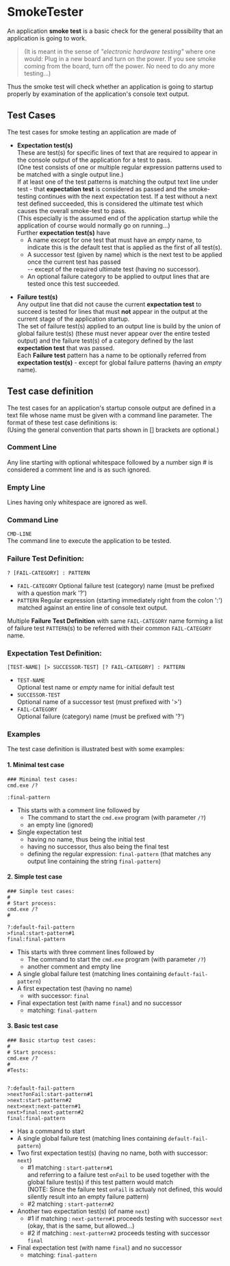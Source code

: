 ﻿# SmokeTester

An application **smoke test** is a basic check for the general possibility that an application is going to work.  
> (It is meant in the sense of *"electronic hardware testing"* where one would: Plug in a new board and turn on the power. If you see smoke coming from the board, turn off the power. No need to do any more testing...)

Thus the smoke test will check whether an application is going to startup properly by examination of the application's
console text output.

## Test Cases
The test cases for smoke testing an application are made of

* **Expectation test(s)**  
These are test(s) for specific lines of text that are required to appear in the console output of the application for a test to pass.  
(One test consists of one or multiple regular expression patterns used to be matched with a single output line.)  
If at least one of the test patterns is matching the output text line under test - that **expectation test**
is considered as passed and the smoke-testing continues with the next expectation test.
If a test without a next test defined succeeded, this is considered the ultimate test which causes the overall smoke-test to pass.  
(This especially is the assumed end of the application startup while the application of course would normally go on running...)  
Further **expectation test(s)** have
	* A name except for one test that must have an *empty* name, to indicate this is the default test that is applied as the first of all test(s).
	* A successor test (given by name) which is the next test to be applied once the current test has passed  
	-- except of the required ultimate test (having no successor).
	* An optional failure category to be applied to output lines that are tested once this test succeeded.

+ **Failure test(s)**  
Any output line that did not cause the current **expectation test** to succeed
is tested for lines that must **not** appear in the output at the current stage of the application startup.  
The set of failure test(s) applied to an output line is build by the union of global failure test(s)
(these must never appear over the entire tested output) and the failure test(s) of a category defined by the last
**expectation test** that was passed.  
Each **Failure test** pattern has a name to be optionally referred from **expectation test(s)** - except for global failure patterns (having an *empty* name).


## Test case definition
The test cases for an application's startup console output are defined in a text file whose name must be given with a command line parameter. The format of these test case definitions is:  
(Using the general convention that parts shown in [] brackets are optional.)

### Comment Line
Any line starting with optional whitespace followed by a number sign # is considered a comment line and is as such ignored.

### Empty Line
Lines having only whitespace are ignored as well.

### Command Line
`CMD-LINE`  
The command line to execute the application to be tested.

### Failure Test Definition:  
```? [FAIL-CATEGORY] : PATTERN```

* `FAIL-CATEGORY`
Optional failure test (category) name (must be prefixed with a question mark '?')
* `PATTERN`
Regular expression (starting immediately right from the colon ':') matched against an entire line of console text output.

Multiple **Failure Test Definition** with same `FAIL-CATEGORY` name forming a list of failure test `PATTERN`(s) to be referred with their common `FAIL-CATEGORY` name.

### Expectation Test Definition:  
```[TEST-NAME] [> SUCCESSOR-TEST] [? FAIL-CATEGORY] : PATTERN```  

* `TEST-NAME`  
Optional test name or *empty* name for initial default test
* `SUCCESSOR-TEST`  
Optional name of a successor test (must prefixed with '>')
* `FAIL-CATEGORY`  
Optional failure (category) name (must be prefixed with '?')

### Examples
The test case definition is illustrated best with some examples:

#### 1. Minimal test case
```
### Minimal test cases:
cmd.exe /?

:final-pattern
```
* This starts with a comment line followed by
	* The command to start the `cmd.exe` program (with parameter `/?`)
	* an empty line (ignored)
* Single expectation test
	* having no name, thus being the initial test
	* having no successor, thus also being the final test
	* defining the regular expression: `final-pattern` (that matches any output line containing the string `final-pattern`)

#### 2. Simple test case
```
### Simple test cases:
#
# Start process:
cmd.exe /?
#

?:default-fail-pattern
>final:start-pattern#1
final:final-pattern
```
* This starts with three comment lines followed by
	* The command to start the `cmd.exe` program (with parameter `/?`)
	* another comment and empty line
* A single global failure test (matching lines containing `default-fail-pattern`)
* A first expectation test (having no name)
	* with successor: `final`
* Final expectation test (with name `final`) and no successor
	* matching: `final-pattern`


#### 3. Basic test case
```
### Basic startup test cases:
#
# Start process:
cmd.exe /?
#
#Tests:


?:default-fail-pattern
>next?onFail:start-pattern#1
>next:start-pattern#2
next>next:next-pattern#1
next>final:next-pattern#2
final:final-pattern
```
* Has a command to start
* A single global failure test (matching lines containing `default-fail-pattern`)
* Two first expectation test(s) (having no name, both with successor: `next`)
	* #1 matching : `start-pattern#1`  
  and referring to a failure test `onFail` to be used together with the global failure test(s) if this test pattern would match  
	(NOTE: Since the failure test `onFail` is actualy not defined, this would silently result into an empty failure pattern)
	* #2 matching : `start-pattern#2`  
* Another two expectation test(s) (of name `next`)
	* #1 if matching : `next-pattern#1` proceeds testing with successor `next` (okay, that is the same, but allowed...)
	* #2 if matching : `next-pattern#2` proceeds testing with successor `final`
* Final expectation test (with name `final`) and no successor
	* matching: `final-pattern`


